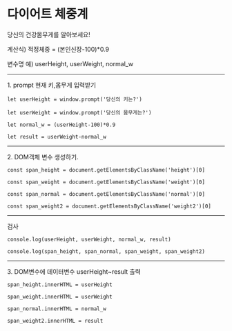 <h1>다이어트 체중계</h1>
<p>당신의 건강몸무게를 알아보세요!</p>

<p>계산식) 적정체중 = (본인신장-100)*0.9</p>

<p>변수명 예) userHeight, userWeight, normal_w</p>

---
<p>1. prompt 현재 키,몸무게 입력받기</p> 

`let userHeight = window.prompt('당신의 키는?')`

`let userWeight = window.prompt('당신의 몸무게는?')`

`let normal_w = (userHeight-100)*0.9`

`let result = userWeight-normal_w`

---
<p>2. DOM객체 변수 생성하기.</p>

`const span_height = document.getElementsByClassName('height')[0]`

`const span_weight = document.getElementsByClassName('weight')[0]`

`const span_normal = document.getElementsByClassName('normal')[0]`

`const span_weight2 = document.getElementsByClassName('weight2')[0]`

---
<p>검사</p>

`console.log(userHeight, userWeight, normal_w, result)`

`console.log(span_height, span_normal, span_weight, span_weight2)`

---
<p>3. DOM변수에 데이터변수 userHeight~result 출력</p>

`span_height.innerHTML = userHeight`

`span_weight.innerHTML = userWeight`

`span_normal.innerHTML = normal_w`

`span_weight2.innerHTML = result`



